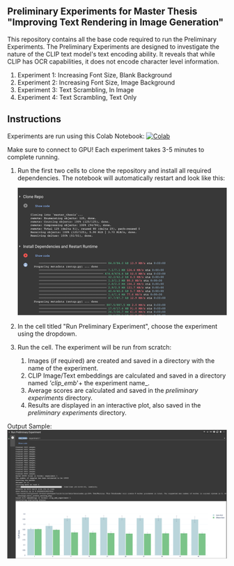 ## Preliminary Experiments for Master Thesis "Improving Text Rendering in Image Generation"


This repository contains all the base code required to run the Preliminary Experiments.
The Preliminary Experiments are designed to investigate the nature of the CLIP text model's text encoding ability.
It reveals that while CLIP has OCR capabilities, it does not encode character level information.

1. Experiment 1: Increasing Font Size, Blank Background
2. Experiment 2: Increasing Font Size, Image Background
3. Experiment 3: Text Scrambling, In Image
4. Experiment 4: Text Scrambling, Text Only

## Instructions

Experiments are run using this Colab Notebook:
[![Colab](https://colab.research.google.com/assets/colab-badge.svg)](https://github.com/medha-hegde/master_thesis/blob/main/thesis_experiments.ipynb)

Make sure to connect to GPU!
Each experiment takes 3-5 minutes to complete running. 


1. Run the first two cells to clone the repository and install all required dependencies. The notebook will automatically restart and look like this:

    ![step1_image](/preliminary%20experiments/readme_imgs/step1.png)
2. In the cell titled "Run Preliminary Experiment", choose the experiment using the dropdown.
3. Run the cell. The experiment will be run from scratch:
   1. Images (if required) are created and saved in a directory with the name of the experiment.
   2. CLIP Image/Text embeddings are calculated and saved in a directory named _'clip_emb_'+ the experiment name_. 
   3. Average scores are calculated and saved in the _preliminary experiments_ directory.
   4. Results are displayed in an interactive plot, also saved in the _preliminary experiments_ directory.

Output Sample:
![output_image](/preliminary%20experiments/readme_imgs/output.png)


